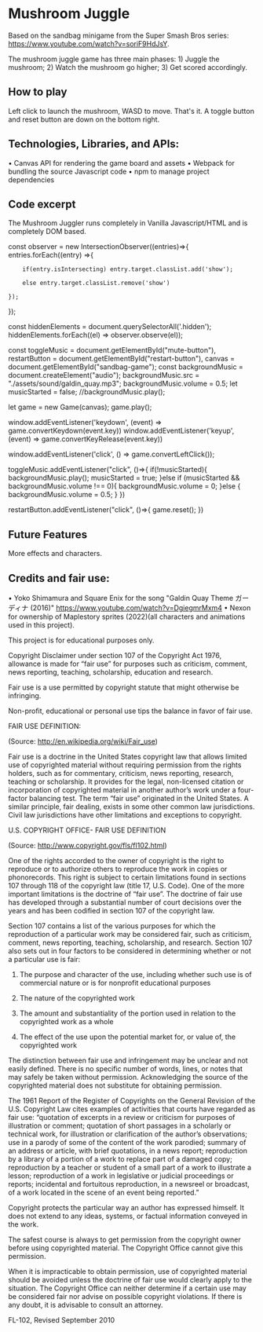 # Mushroom Juggle

Based on the sandbag minigame from the Super Smash Bros series: https://www.youtube.com/watch?v=soriF9HdJsY.

The mushroom juggle game has three main phases: 1) Juggle the mushroom; 2) Watch the mushroom go higher; 3) Get scored accordingly.

## How to play

Left click to launch the mushroom, WASD to move. That's it. A toggle button and reset button are down on the bottom right.



## Technologies, Libraries, and APIs:

•	Canvas API for rendering the game board and assets
•	Webpack for bundling the source Javascript code
•	npm to manage project dependencies



## Code excerpt

The Mushroom Juggler runs completely in Vanilla Javascript/HTML and is completely DOM based.

const observer = new IntersectionObserver((entries)=>{
    entries.forEach((entry) =>{

        if(entry.isIntersecting) entry.target.classList.add('show');
        
        else entry.target.classList.remove('show')

    });
});


const hiddenElements = document.querySelectorAll('.hidden');
hiddenElements.forEach((el) => observer.observe(el));

const toggleMusic = document.getElementById("mute-button"), restartButton = document.getElementById("restart-button"), canvas = document.getElementById("sandbag-game");
const backgroundMusic = document.createElement("audio");
backgroundMusic.src = "./assets/sound/galdin_quay.mp3";
backgroundMusic.volume = 0.5;
let musicStarted = false;
//backgroundMusic.play();



let game = new Game(canvas);
game.play();

window.addEventListener('keydown', (event) => game.convertKeydown(event.key))
window.addEventListener('keyup', (event) => game.convertKeyRelease(event.key))

window.addEventListener('click', () => game.convertLeftClick());

toggleMusic.addEventListener("click", ()=>{
    if(!musicStarted){
        backgroundMusic.play();
        musicStarted = true;
    }else if (musicStarted && backgroundMusic.volume !== 0){
        backgroundMusic.volume = 0;
    }else {
        backgroundMusic.volume = 0.5;
    } 
})

restartButton.addEventListener("click", ()=>{
    game.reset();
})


## Future Features

More effects and characters. 



## Credits and fair use:

•	Yoko Shimamura and Square Enix for the song "Galdin Quay Theme ガーディナ (2016)" https://www.youtube.com/watch?v=DgiegmrMxm4
•	Nexon for ownership of Maplestory sprites (2022)(all characters and animations used in this project).

This project is for educational purposes only.


Copyright Disclaimer under section 107 of the Copyright Act 1976, allowance is made for “fair use” for purposes such as criticism, comment, news reporting, teaching, scholarship, education and research.

Fair use is a use permitted by copyright statute that might otherwise be infringing. 

Non-profit, educational or personal use tips the balance in favor of fair use. 

FAIR USE DEFINITION:

(Source: http://en.wikipedia.org/wiki/Fair_use)

Fair use is a doctrine in the United States copyright law that allows limited use of copyrighted material without requiring permission from the rights holders, such as for commentary, criticism, news reporting, research, teaching or scholarship.  It provides for the legal, non-licensed citation or incorporation of copyrighted material in another author’s work under a four-factor balancing test.  The term “fair use” originated in the United States.  A similar principle, fair dealing, exists in some other common law jurisdictions.  Civil law jurisdictions have other limitations and exceptions to copyright. 

U.S. COPYRIGHT OFFICE- FAIR USE DEFINITION

(Source: http://www.copyright.gov/fls/fl102.html)

One of the rights accorded to the owner of copyright is the right to reproduce or to authorize others to reproduce the work in copies or phonorecords.  This right is subject to certain limitations found in sections 107 through 118 of the copyright law (title 17, U.S. Code).  One of the more important limitations is the doctrine of “fair use”.  The doctrine of fair use has developed through a substantial number of court decisions over the years and has been codified in section 107 of the copyright law. 

Section 107 contains a list of the various purposes for which the reproduction of a particular work may be considered fair, such as criticism, comment, news reporting, teaching, scholarship, and research.  Section 107 also sets out in four factors to be considered in determining whether or not a particular use is fair: 

1. The purpose and character of the use, including whether such use is of commercial nature or is for nonprofit educational purposes

2. The nature of the copyrighted work

3. The amount and substantiality of the portion used in relation to the copyrighted work as a whole

4. The effect of the use upon the potential market for, or value of, the copyrighted work

The distinction between fair use and infringement may be unclear and not easily defined. There is no specific number of words, lines, or notes that may safely be taken without permission. Acknowledging the source of the copyrighted material does not substitute for obtaining permission.

The 1961 Report of the Register of Copyrights on the General Revision of the U.S. Copyright Law cites examples of activities that courts have regarded as fair use: “quotation of excerpts in a review or criticism for purposes of illustration or comment; quotation of short passages in a scholarly or technical work, for illustration or clarification of the author’s observations; use in a parody of some of the content of the work parodied; summary of an address or article, with brief quotations, in a news report; reproduction by a library of a portion of a work to replace part of a damaged copy; reproduction by a teacher or student of a small part of a work to illustrate a lesson; reproduction of a work in legislative or judicial proceedings or reports; incidental and fortuitous reproduction, in a newsreel or broadcast, of a work located in the scene of an event being reported.”

Copyright protects the particular way an author has expressed himself. It does not extend to any ideas, systems, or factual information conveyed in the work.

The safest course is always to get permission from the copyright owner before using copyrighted material. The Copyright Office cannot give this permission.

When it is impracticable to obtain permission, use of copyrighted material should be avoided unless the doctrine of fair use would clearly apply to the situation. The Copyright Office can neither determine if a certain use may be considered fair nor advise on possible copyright violations. If there is any doubt, it is advisable to consult an attorney.

FL-102, Revised September 2010